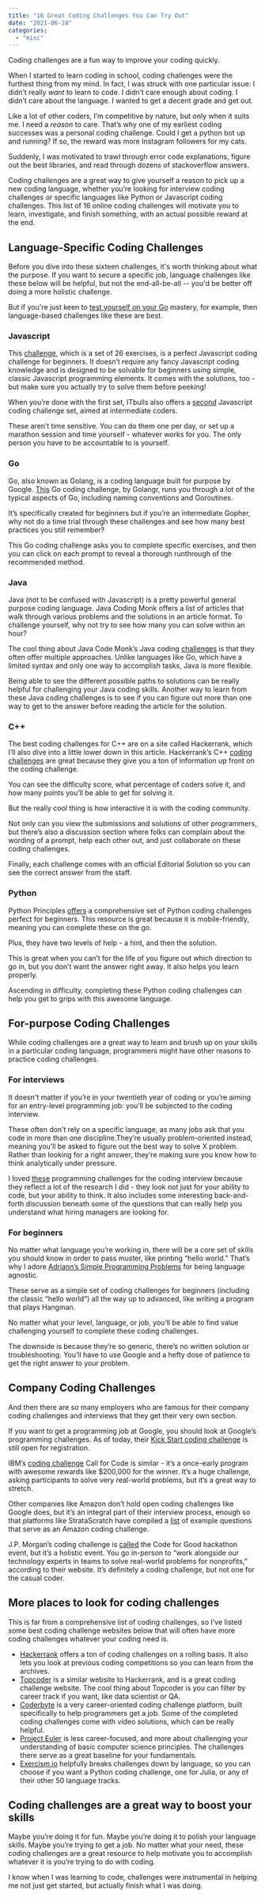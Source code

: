 ```yaml
---
title: "16 Great Coding Challenges You Can Try Out"
date: "2021-06-24"
categories: 
  - "misc"
---
```


Coding challenges are a fun way to improve your coding quickly.

When I started to learn coding in school, coding challenges were the furthest thing from my mind. In fact, I was struck with one particular issue: I didn’t really _want_ to learn to code. I didn’t care enough about coding. I didn’t care about the language. I wanted to get a decent grade and get out.

Like a lot of other coders, I’m competitive by nature, but only when it suits me. I need a _reason_ to care. That’s why one of my earliest coding successes was a personal coding challenge. Could I get a python bot up and running? If so, the reward was more Instagram followers for my cats.

Suddenly, I was motivated to trawl through error code explanations, figure out the best libraries, and read through dozens of stackoverflow answers. 

Coding challenges are a great way to give yourself a reason to pick up a new coding language, whether you’re looking for interview coding challenges or specific languages like Python or Javascript coding challenges. This list of 16 online coding challenges will motivate you to learn, investigate, and finish something, with an actual possible reward at the end.

## Language-Specific Coding Challenges

Before you dive into these sixteen challenges, it's worth thinking about what the purpose. If you want to secure a specific job, language challenges like these below will be helpful, but not the end-all-be-all -- you'd be better off doing a more holistic challenge.

But if you're just keen to [test yourself on your Go](https://qvault.io/go-mastery-course/) mastery, for example, then language-based challenges like these are best.

### Javascript

This [challenge](https://itbulls.in/javascript-codding-challenges/javascript-coding-challenge-set-1-for-beginners/), which is a set of 26 exercises, is a perfect Javascript coding challenge for beginners. It doesn’t require any fancy Javascript coding knowledge and is designed to be solvable for beginners using simple, classic Javascript programming elements. It comes with the solutions, too - but make sure you actually try to solve them before peeking!

When you’re done with the first set, ITbulls also offers a [second](https://itbulls.in/javascript-codding-challenges/javascript-coding-challenges-set-2-for-intermediate/https://itbulls.in/javascript-codding-challenges/javascript-coding-challenges-set-2-for-intermediate/) Javascript coding challenge set, aimed at intermediate coders. 

These aren’t time sensitive. You can do them one per day, or set up a marathon session and time yourself - whatever works for you. The only person you have to be accountable to is yourself.

### Go

Go, also known as Golang, is a coding language built for purpose by Google. [This](https://golangr.com/exercises/) Go coding challenge, by Golangr, runs you through a lot of the typical aspects of Go, including naming conventions and Goroutines. 

It’s specifically created for beginners but if you’re an intermediate Gopher, why not do a time trial through these challenges and see how many best practices you still remember?

This Go coding challenge asks you to complete specific exercises, and then you can click on each prompt to reveal a thorough runthrough of the recommended method.

### Java

Java (not to be confused with Javascript) is a pretty powerful general purpose coding language. Java Coding Monk offers a list of articles that walk through various problems and the solutions in an article format. To challenge yourself, why not try to see how many you can solve within an hour? 

The cool thing about Java Code Monk’s Java coding [challenges](https://www.javacodemonk.com/tag/java-coding-challenges) is that they often offer multiple approaches. Unlike languages like Go, which have a limited syntax and only one way to accomplish tasks, Java is more flexible.

Being able to see the different possible paths to solutions can be really helpful for challenging your Java coding skills. Another way to learn from these Java coding challenges is to see if you can figure out more than one way to get to the answer before reading the article for the solution.

### C++

The best coding challenges for C++ are on a site called Hackerrank, which I’ll also dive into a little lower down in this article. Hackerrank’s C++ [coding cha](https://www.hackerrank.com/domains/cpp)[l](https://www.hackerrank.com/domains/cpp)[lenges](https://www.hackerrank.com/domains/cpp) are great because they give you a ton of information up front on the coding challenge.

You can see the difficulty score, what percentage of coders solve it, and how many points you’ll be able to get for solving it.

But the really cool thing is how interactive it is with the coding community.

Not only can you view the submissions and solutions of other programmers, but there’s also a discussion section where folks can complain about the wording of a prompt, help each other out, and just collaborate on these coding challenges.

Finally, each challenge comes with an official Editorial Solution so you can see the correct answer from the staff.

### Python

Python Principles [offers](https://pythonprinciples.com/challenges/) a comprehensive set of Python coding challenges perfect for beginners. This resource is great because it is mobile-friendly, meaning you can complete these on the go.

Plus, they have two levels of help - a hint, and then the solution.

This is great when you can’t for the life of you figure out which direction to go in, but you don’t want the answer right away. It also helps you learn properly.

Ascending in difficulty, completing these Python coding challenges can help you get to grips with this awesome language. 

## For-purpose Coding Challenges

While coding challenges are a great way to learn and brush up on your skills in a particular coding language, programmers might have other reasons to practice coding challenges. 

### For interviews

It doesn't matter if you’re in your twentieth year of coding or you’re aiming for an entry-level programming job: you’ll be subjected to the coding interview.

These often don’t rely on a specific language, as many jobs ask that you code in more than one discipline.They’re usually problem-oriented instead, meaning you’ll be asked to figure out the best way to solve X problem. Rather than looking for a right answer, they’re making sure you know how to think analytically under pressure.  

I loved [these](https://wiki.c2.com/?ProgrammingChallengesForInterview) programming challenges for the coding interview because they reflect a lot of the research I did - they look not just for your ability to code, but your ability to think. It also includes some interesting back-and-forth discussion beneath some of the questions that can really help you understand what hiring managers are looking for.

### For beginners

No matter what language you’re working in, there will be a core set of skills you should know in order to pass muster, like printing “hello world.” That’s why I adore [Adriann’s Simple Programming Problems](https://adriann.github.io/programming_problems.html) for being language agnostic.

These serve as a simple set of coding challenges for beginners (including the classic “hello world”) all the way up to advanced, like writing a program that plays Hangman.

No matter what your level, language, or job, you’ll be able to find value challenging yourself to complete these coding challenges.

The downside is because they’re so generic, there’s no written solution or troubleshooting. You’ll have to use Google and a hefty dose of patience to get the right answer to your problem.

## Company Coding Challenges

And then there are so many employers who are famous for their company coding challenges and interviews that they get their very own section.

If you want to get a programming job at Google, you should look at Google’s programming challenges. As of today, their [Kick Start coding challenge](https://codingcompetitions.withgoogle.com/) is still open for registration. 

IBM’s [coding challenge](https://www.stratascratch.com/blog/amazon-data-scientist-interview-questions/) Call for Code is similar - it’s a once-early program with awesome rewards like $200,000 for the winner. It’s a huge challenge, asking participants to solve very real-world problems, but it’s a great way to stretch.

Other companies like Amazon don’t hold open coding challenges like Google does, but it’s an integral part of their interview process, enough so that platforms like StrataScratch have compiled a [list](https://www.stratascratch.com/blog/amazon-data-scientist-interview-questions?via=qvault) of example questions that serve as an Amazon coding challenge.

J.P. Morgan’s coding challenge is [called](https://careers.jpmorgan.com/us/en/students/programs/code-for-good?search=&tags=location__Americas__UnitedStatesofAmerica) the Code for Good hackathon event, but it’s a holistic event. You go in-person to “work alongside our technology experts in teams to solve real-world problems for nonprofits,” according to their website. It’s definitely a coding challenge, but not one for the casual coder. 

## More places to look for coding challenges

This is far from a comprehensive list of coding challenges, so I’ve listed some best coding challenge websites below that will often have more coding challenges whatever your coding need is.

- [Hackerrank](https://www.hackerrank.com/contests) offers a ton of coding challenges on a rolling basis. It also lets you look at previous coding competitions so you can learn from the archives. 
- [Topcoder](https://www.topcoder.com/challenges) is a similar website to Hackerrank, and is a great coding challenge website. The cool thing about Topcoder is you can filter by career track if you want, like data scientist or QA.
- [Coderb](https://coderbyte.com/challenges)[yte](https://coderbyte.com/challenges) is a very career-oriented coding challenge platform, built specifically to help programmers get a job. Some of the completed coding challenges come with video solutions, which can be really helpful. 
- [Project Euler](https://projecteuler.net/) is less career-focused, and more about challenging your understanding of basic computer science principles. The challenges there serve as a great baseline for your fundamentals.
- [Exercism.io](https://exercism.io/) helpfully breaks challenges down by language, so you can choose if you want a Python coding challenge, one for Julia, or any of their other 50 language tracks.

## Coding challenges are a great way to boost your skills

Maybe you’re doing it for fun. Maybe you’re doing it to polish your language skills. Maybe you’re trying to get a job. No matter what your need, these coding challenges are a great resource to help motivate you to accomplish whatever it is you’re trying to do with coding. 

I know when I was learning to code, challenges were instrumental in helping me not just get started, but actually finish what I was doing.
